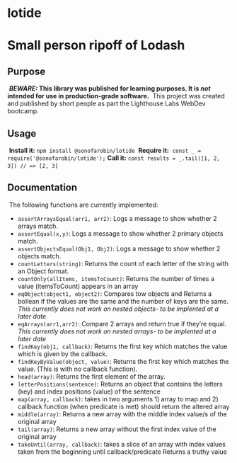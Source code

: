 # lotide
# Small person ripoff of Lodash

## Purpose
​
**_BEWARE:_ This library was published for learning purposes. It is _not_ intended for use in production-grade software.**
​
This project was created and published by short people as part the Lighthouse Labs WebDev bootcamp.
​
## Usage
​
**Install it:**
​
`npm install @sonofarobin/lotide`
​
**Require it:**
​
`const _ = require('@sonofarobin/lotide');`
​
**Call it:**
​
`const results = _.tail([1, 2, 3]) // => [2, 3]`
​
## Documentation
​
The following functions are currently implemented:
​
* `assertArraysEqual(arr1, arr2)`: Logs a message to show whether 2 arrays match.
* `assertEqual(x,y)`: Logs a message to show whether 2 primary objects match.
* `assertObjectsEqual(Obj1, Obj2)`: Logs a message to show whether 2 objects match.
* `countLetters(string)`: Returns the count of each letter of the string with an Object format.
* `countOnly(allItems, itemsToCount)`: Returns the number of times a value (itemsToCount) appears in an array
* `eqObject(object1, object2)`: Compares tow objects and Returns a bollean if the values are the same and the number of keys are the same. *This currently does not work on nested objects- to be implented at a later date*
* `eqArrays(arr1,arr2)`: Compare 2 arrays and return true if they’re equal. *This currently does not work on nested arrays- to be implented at a later date*
* `findKey(obj1, callback)`: Returns the first key which matches the value which is given by the callback.
* `findKeyByValue(object, value)`: Returns the first key which matches the value. (This is with no callback function).
* `head(array)`: Returns the first element of the array.
* `letterPositions(sentence)`: Returns an object that contains the letters (key) and index positions (value) of the sentence
* `map(array, callback)`: takes in two arguments 1) array to map and 2) callback function (when predicate is met) should return the altered array
* `middle(array)`: Returns a new array with the middle index value/s of the original array
* `tail(array)`: Returns a new array without the first index value of the original array
* `takeUntil(array, callback)`: takes a slice of an array with index values taken from the beginning until callback/predicate Returns a truthy value